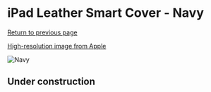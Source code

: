 # iPad Leather Smart Cover - Navy

[Return to previous page](/ipad_2)

[High-resolution image from Apple](https://store.storeimages.cdn-apple.com/8756/as-images.apple.com/is/MC949?wid=4500&hei=4500&fmt=png)

<div style="width: 512px"><img src="/almost_uncompressed/MC949.webp" alt="Navy"></div>

## Under construction
